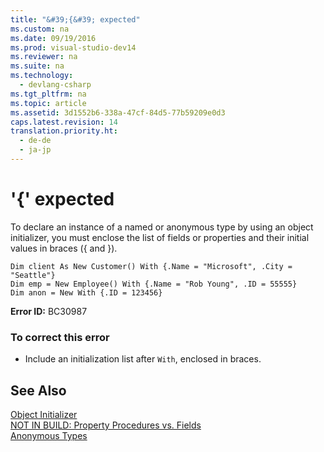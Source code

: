 ```yaml
---
title: "&#39;{&#39; expected"
ms.custom: na
ms.date: 09/19/2016
ms.prod: visual-studio-dev14
ms.reviewer: na
ms.suite: na
ms.technology: 
  - devlang-csharp
ms.tgt_pltfrm: na
ms.topic: article
ms.assetid: 3d1552b6-338a-47cf-84d5-77b59209e0d3
caps.latest.revision: 14
translation.priority.ht: 
  - de-de
  - ja-jp
---
```

# &#39;{&#39; expected
To declare an instance of a named or anonymous type by using an object initializer, you must enclose the list of fields or properties and their initial values in braces ({ and }).  
  
```  
Dim client As New Customer() With {.Name = "Microsoft", .City = "Seattle"}  
Dim emp = New Employee() With {.Name = "Rob Young", .ID = 55555}  
Dim anon = New With {.ID = 123456}  
```  
  
 **Error ID:** BC30987  
  
### To correct this error  
  
-   Include an initialization list after `With`, enclosed in braces.  
  
## See Also  
 [Object Initializer](../vs140/Object-Initializers--Named-and-Anonymous-Types--Visual-Basic-.md)   
 [NOT IN BUILD: Property Procedures vs. Fields](assetId:///da1c05c1-87c7-40fa-b92c-e9c7e4d170f7)   
 [Anonymous Types](../Topic/Anonymous%20Types%20\(Visual%20Basic\).md)